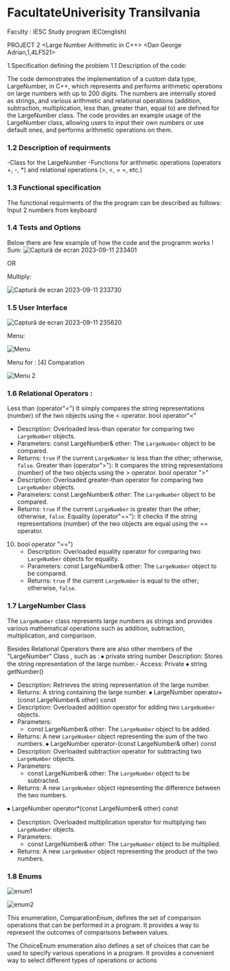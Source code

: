 # FacultateUniverisity Transilvania
Faculty : IESC
Study program IEC(english)

PROJECT 2 <Large Number Arithmetic in C++>
<Dan George Adrian,1,4LF521>

1.Specification defining the problem
1.1 Description of the code:

The code demonstrates the implementation of a custom data type, LargeNumber, in C++, which represents and performs arithmetic operations on large numbers with up to 200 digits. The numbers are internally stored as strings, and various arithmetic and relational operations (addition, subtraction, multiplication, less than, greater than, equal to) are defined for the LargeNumber class. The code provides an example usage of the LargeNumber class, allowing users to input their own numbers or use default ones, and performs arithmetic operations on them.


 ### 1.2 Description of requirments
-Class for the LargeNumber
-Functions for arithmetic operations (operators +, -, *)
and  relational operations (>, <, = =, etc.)


 ### 1.3 Functional specification
The functional requirments of the the program can be described as follows:
Input 2 numbers from keyboard


 ### 1.4 Tests and Options

Below there are few example of how the code and the programm works !
Sum:
 ![Captură de ecran 2023-09-11 233401](https://github.com/BaluIT-ist/Facultate/assets/122810689/e6643833-0a80-4180-929c-a07b3b9b9686)


OR

Multiply:
 
![Captură de ecran 2023-09-11 233730](https://github.com/BaluIT-ist/Facultate/assets/122810689/7d4a5aaa-0315-4211-8ea1-7104b3c5addb)




 ### 1.5 User Interface
 
 ![Captură de ecran 2023-09-11 235620](https://github.com/BaluIT-ist/Facultate/assets/122810689/1495fe26-4f6c-4100-bbe1-792ba29a3ae2)

 
Menu: 
 
 
 ![Menu](https://github.com/BaluIT-ist/Facultate/assets/122810689/54573e47-65e7-403a-b89b-90cb85e43cdf)

Menu for  : [4] Comparation
 

![Menu 2 ](https://github.com/BaluIT-ist/Facultate/assets/122810689/5b9c7086-847e-4d01-b88b-6c0e239016b2)





 ### 1.6 Relational Operators :
Less than (operator"<")
It simply compares the string representations (number) of the two objects using the < operator.
bool operator"<"
   - Description: Overloaded less-than operator for comparing two `LargeNumber` objects.
   - Parameters:
      const LargeNumber& other: The `LargeNumber` object to be compared.
   - Returns: `true` if the current `LargeNumber` is less than the other; otherwise, `false`.
Greater than (operator">"):
It compares the string representations (number) of the two objects using the > operator.
bool operator ">"
   - Description: Overloaded greater-than operator for comparing two `LargeNumber` objects.
   - Parameters:
      const LargeNumber& other: The `LargeNumber` object to be compared.
   - Returns: `true` if the current `LargeNumber` is greater than the other; otherwise, `false`.
Equality (operator"=="):
It checks if the string representations (number) of the two objects are equal using the == operator.
10. bool operator "==")
    - Description: Overloaded equality operator for comparing two `LargeNumber` objects for equality.
    - Parameters:
       const LargeNumber& other: The `LargeNumber` object to be compared.
    - Returns: `true` if the current `LargeNumber` is equal to the other; otherwise, `false`.


  ### 1.7 LargeNumber Class              

The `LargeNumber` class represents large numbers as strings and provides various mathematical operations such as addition, subtraction, multiplication, and comparison.

Besides Relational Operators there are also other members of the "LargeNumber" Class , such as : 
⦁	private string number
		Description: Stores the string representation of the large   		number.- 
		Access: Private
⦁	string getNumber()
   - Description: Retrieves the string representation of the large number.
   - Returns: A string containing the large number.
⦁	LargeNumber operator+(const LargeNumber& other) const
   - Description: Overloaded addition operator for adding two `LargeNumber` objects.
   - Parameters:
     - const LargeNumber& other: The `LargeNumber` object to be added.
   - Returns: A new `LargeNumber` object representing the sum of the two numbers.
⦁	LargeNumber operator-(const LargeNumber& other) const
   - Description: Overloaded subtraction operator for subtracting two `LargeNumber` objects.
   - Parameters:
     - const LargeNumber& other: The `LargeNumber` object to be subtracted.
   - Returns: A new `LargeNumber` object representing the difference between the two numbers.

⦁	LargeNumber operator*(const LargeNumber& other) const
   - Description: Overloaded multiplication operator for multiplying two `LargeNumber` objects.
   - Parameters:
     - const LargeNumber& other: The `LargeNumber` object to be multiplied.
   - Returns: A new `LargeNumber` object representing the product of the two numbers.


 ### 1.8 Enums

 ![enum1](https://github.com/BaluIT-ist/Facultate/assets/122810689/4cd2c929-61b8-4982-8665-35cce988be45)

![enum2](https://github.com/BaluIT-ist/Facultate/assets/122810689/f5401ea6-495f-4bb4-8b2d-d4a58a1822ab)

This enumeration, ComparationEnum, defines the set of comparison operations that can be performed in a program. It provides a way to represent the outcomes of comparisons between values.
 
The ChoiceEnum enumeration also defines a set of choices that can be used to specify various operations in a program. It provides a convenient way to select different types of operations or actions
